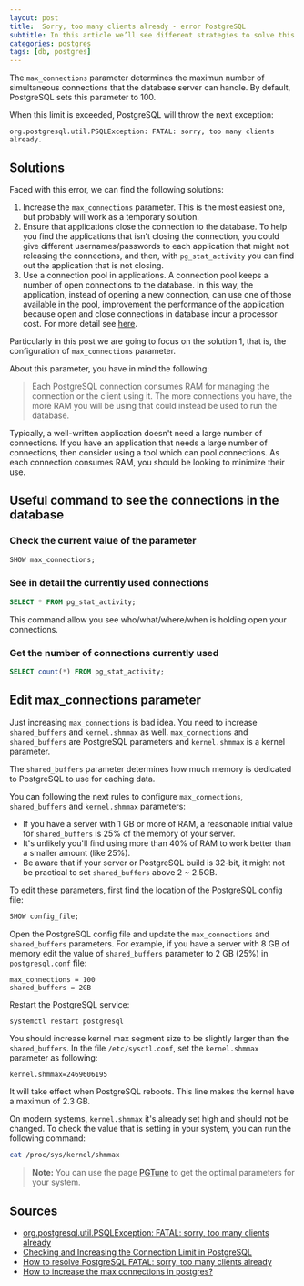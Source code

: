 ```yaml
---
layout: post
title:  Sorry, too many clients already - error PostgreSQL
subtitle: In this article we’ll see different strategies to solve this error, how to perform one of them and commands will be useful to analyze this type of error
categories: postgres
tags: [db, postgres]
---
```


The ```max_connections``` parameter determines the maximun number of simultaneous connections that the database server can handle. By default, PostgreSQL sets this parameter to 100. 

When this limit is exceeded, PostgreSQL will throw the next exception:

```
org.postgresql.util.PSQLException: FATAL: sorry, too many clients already.
```
## Solutions

Faced with this error, we can find the following solutions:

1. Increase the ```max_connections``` parameter. This is the most easiest one, but probably will work as a temporary solution.
2. Ensure that applications close the connection to the database. To help you find the applications that isn't closing the connection, you could give different usernames/passwords to each application that might not releasing the connections, and then, with ```pg_stat_activity``` you can find out the application that is not closing.
3. Use a connection pool in applications. A connection pool keeps a number of open connections to the database. In this way, the application, instead of opening a new connection, can use one of those available in the pool, improvement the performance of the application because open and close connections in database incur a processor cost. For more detail see [here](/Connections-pool).

Particularly in this post we are going to focus on the solution 1, that is, the configuration of ```max_connections``` parameter.

About this parameter, you have in mind the following:

> Each PostgreSQL connection consumes RAM for managing the connection or the client using it. The more connections you have, the more RAM you will be using that could instead be used to run the database.

Typically, a well-written application doesn't need a large number of connections. If you have an application that needs a large number of connections, then consider using a tool which can pool connections. As each connection consumes RAM, you should be looking to minimize their use.

## Useful command to see the connections in the database

### Check the current value of the parameter

```sql
SHOW max_connections;
```

### See in detail the currently used connections

```sql
SELECT * FROM pg_stat_activity;
```

This command allow you see who/what/where/when is holding open your connections.

### Get the number of connections currently used

```sql
SELECT count(*) FROM pg_stat_activity;
```

## Edit max_connections parameter

Just increasing ```max_connections``` is bad idea. You need to increase ```shared_buffers``` and ```kernel.shmmax``` as well. ```max_connections``` and ```shared_buffers``` are PostgreSQL parameters and ```kernel.shmmax``` is a kernel parameter.

The ```shared_buffers``` parameter determines how much memory is dedicated to PostgreSQL to use for caching data.

You can following the next rules to configure ```max_connections```, ```shared_buffers``` and ```kernel.shmmax``` parameters:

- If you have a server with 1 GB or more of RAM, a reasonable initial value for  ```shared_buffers``` is 25% of the memory of your server.
- It's unlikely you'll find using more than 40% of RAM to work better than a smaller amount (like 25%).
- Be aware that if your server or PostgreSQL build is 32-bit, it might not be practical to set ```shared_buffers``` above 2 ~ 2.5GB.

To edit these parameters, first find the location of the PostgreSQL config file:

```sql
SHOW config_file;
```

Open the PostgreSQL config file  and update the ```max_connections``` and ```shared_buffers``` parameters. For example, if you have a server with 8 GB of memory edit the value of ```shared_buffers``` parameter to 2 GB (25%) in ```postgresql.conf``` file:

```
max_connections = 100
shared_buffers = 2GB
```

Restart the PostgreSQL service:

```bash
systemctl restart postgresql
```

You should increase kernel max segment size to be slightly larger than the ```shared_buffers```. In the file ```/etc/sysctl.conf```, set the ```kernel.shmmax``` parameter as following:

```
kernel.shmmax=2469606195
```

It will take effect when PostgreSQL reboots. This line makes the kernel have a maximun of  2.3 GB.

On modern systems, ```kernel.shmmax``` it's already set high and should not be changed. To check the value that is setting in your system, you can run the following command:

```bash
cat /proc/sys/kernel/shmmax
```

> **Note:** You can use the page [PGTune](https://pgtune.leopard.in.ua/) to get the optimal parameters for your system.

## Sources

- [org.postgresql.util.PSQLException: FATAL: sorry, too many clients already](https://stackoverflow.com/questions/2757549/org-postgresql-util-psqlexception-fatal-sorry-too-many-clients-already)
- [Checking and Increasing the Connection Limit in PostgreSQL](https://dadruid5.com/2017/07/20/checking-and-increasing-the-max-connections-in-postgresql/)
- [How to resolve PostgreSQL FATAL: sorry, too many clients already](https://devcoops.com/resolve-sorry-too-many-clients-postgres-issue/)
- [How to increase the max connections in postgres?](https://stackoverflow.com/questions/30778015/how-to-increase-the-max-connections-in-postgres)
